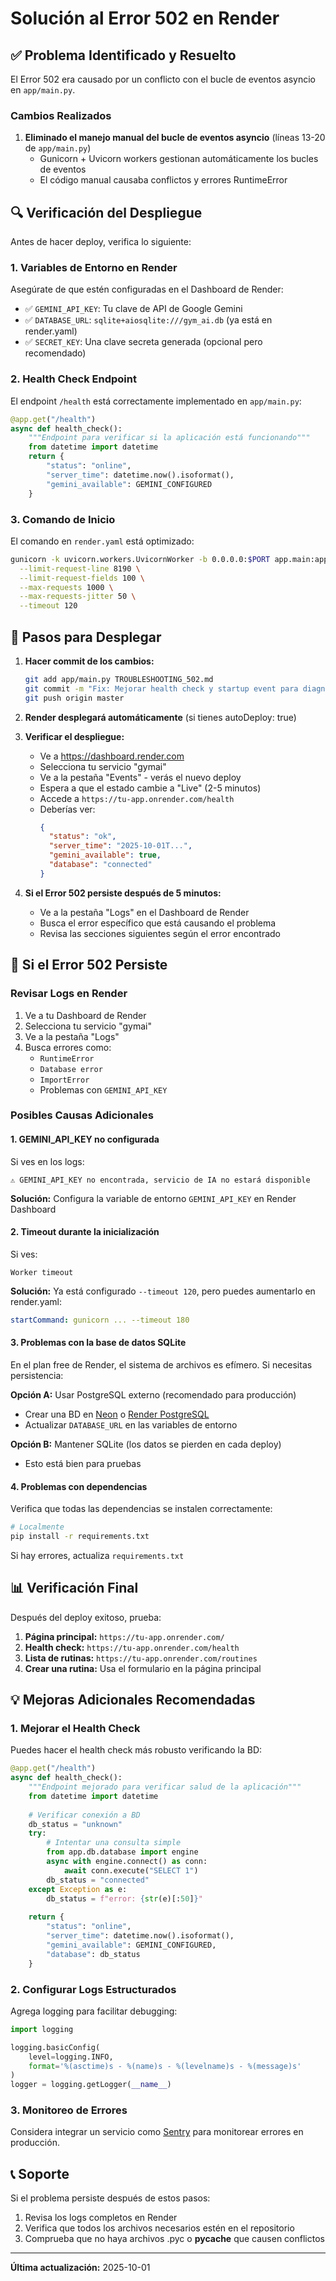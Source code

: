 # Solución al Error 502 en Render

## ✅ Problema Identificado y Resuelto

El Error 502 era causado por un conflicto con el bucle de eventos asyncio en `app/main.py`.

### Cambios Realizados

1. **Eliminado el manejo manual del bucle de eventos asyncio** (líneas 13-20 de `app/main.py`)
   - Gunicorn + Uvicorn workers gestionan automáticamente los bucles de eventos
   - El código manual causaba conflictos y errores RuntimeError

## 🔍 Verificación del Despliegue

Antes de hacer deploy, verifica lo siguiente:

### 1. Variables de Entorno en Render

Asegúrate de que estén configuradas en el Dashboard de Render:

- ✅ `GEMINI_API_KEY`: Tu clave de API de Google Gemini
- ✅ `DATABASE_URL`: `sqlite+aiosqlite:///gym_ai.db` (ya está en render.yaml)
- ✅ `SECRET_KEY`: Una clave secreta generada (opcional pero recomendado)

### 2. Health Check Endpoint

El endpoint `/health` está correctamente implementado en `app/main.py`:

```python
@app.get("/health")
async def health_check():
    """Endpoint para verificar si la aplicación está funcionando"""
    from datetime import datetime
    return {
        "status": "online",
        "server_time": datetime.now().isoformat(),
        "gemini_available": GEMINI_CONFIGURED
    }
```

### 3. Comando de Inicio

El comando en `render.yaml` está optimizado:

```bash
gunicorn -k uvicorn.workers.UvicornWorker -b 0.0.0.0:$PORT app.main:app \
  --limit-request-line 8190 \
  --limit-request-fields 100 \
  --max-requests 1000 \
  --max-requests-jitter 50 \
  --timeout 120
```

## 🚀 Pasos para Desplegar

1. **Hacer commit de los cambios:**
   ```bash
   git add app/main.py TROUBLESHOOTING_502.md
   git commit -m "Fix: Mejorar health check y startup event para diagnosticar Error 502"
   git push origin master
   ```

2. **Render desplegará automáticamente** (si tienes autoDeploy: true)

3. **Verificar el despliegue:**
   - Ve a https://dashboard.render.com
   - Selecciona tu servicio "gymai"
   - Ve a la pestaña "Events" - verás el nuevo deploy
   - Espera a que el estado cambie a "Live" (2-5 minutos)
   - Accede a `https://tu-app.onrender.com/health`
   - Deberías ver: 
     ```json
     {
       "status": "ok",
       "server_time": "2025-10-01T...",
       "gemini_available": true,
       "database": "connected"
     }
     ```

4. **Si el Error 502 persiste después de 5 minutos:**
   - Ve a la pestaña "Logs" en el Dashboard de Render
   - Busca el error específico que está causando el problema
   - Revisa las secciones siguientes según el error encontrado

## 🐛 Si el Error 502 Persiste

### Revisar Logs en Render

1. Ve a tu Dashboard de Render
2. Selecciona tu servicio "gymai"
3. Ve a la pestaña "Logs"
4. Busca errores como:
   - `RuntimeError`
   - `Database error`
   - `ImportError`
   - Problemas con `GEMINI_API_KEY`

### Posibles Causas Adicionales

#### 1. GEMINI_API_KEY no configurada

Si ves en los logs:
```
⚠️ GEMINI_API_KEY no encontrada, servicio de IA no estará disponible
```

**Solución:** Configura la variable de entorno `GEMINI_API_KEY` en Render Dashboard

#### 2. Timeout durante la inicialización

Si ves:
```
Worker timeout
```

**Solución:** Ya está configurado `--timeout 120`, pero puedes aumentarlo en render.yaml:
```yaml
startCommand: gunicorn ... --timeout 180
```

#### 3. Problemas con la base de datos SQLite

En el plan free de Render, el sistema de archivos es efímero. Si necesitas persistencia:

**Opción A:** Usar PostgreSQL externo (recomendado para producción)
- Crear una BD en [Neon](https://neon.tech) o [Render PostgreSQL](https://render.com/docs/databases)
- Actualizar `DATABASE_URL` en las variables de entorno

**Opción B:** Mantener SQLite (los datos se pierden en cada deploy)
- Esto está bien para pruebas

#### 4. Problemas con dependencias

Verifica que todas las dependencias se instalen correctamente:

```bash
# Localmente
pip install -r requirements.txt
```

Si hay errores, actualiza `requirements.txt`

## 📊 Verificación Final

Después del deploy exitoso, prueba:

1. **Página principal:** `https://tu-app.onrender.com/`
2. **Health check:** `https://tu-app.onrender.com/health`
3. **Lista de rutinas:** `https://tu-app.onrender.com/routines`
4. **Crear una rutina:** Usa el formulario en la página principal

## 💡 Mejoras Adicionales Recomendadas

### 1. Mejorar el Health Check

Puedes hacer el health check más robusto verificando la BD:

```python
@app.get("/health")
async def health_check():
    """Endpoint mejorado para verificar salud de la aplicación"""
    from datetime import datetime
    
    # Verificar conexión a BD
    db_status = "unknown"
    try:
        # Intentar una consulta simple
        from app.db.database import engine
        async with engine.connect() as conn:
            await conn.execute("SELECT 1")
        db_status = "connected"
    except Exception as e:
        db_status = f"error: {str(e)[:50]}"
    
    return {
        "status": "online",
        "server_time": datetime.now().isoformat(),
        "gemini_available": GEMINI_CONFIGURED,
        "database": db_status
    }
```

### 2. Configurar Logs Estructurados

Agrega logging para facilitar debugging:

```python
import logging

logging.basicConfig(
    level=logging.INFO,
    format='%(asctime)s - %(name)s - %(levelname)s - %(message)s'
)
logger = logging.getLogger(__name__)
```

### 3. Monitoreo de Errores

Considera integrar un servicio como [Sentry](https://sentry.io/) para monitorear errores en producción.

## 📞 Soporte

Si el problema persiste después de estos pasos:

1. Revisa los logs completos en Render
2. Verifica que todos los archivos necesarios estén en el repositorio
3. Comprueba que no haya archivos .pyc o __pycache__ que causen conflictos

---

**Última actualización:** 2025-10-01

